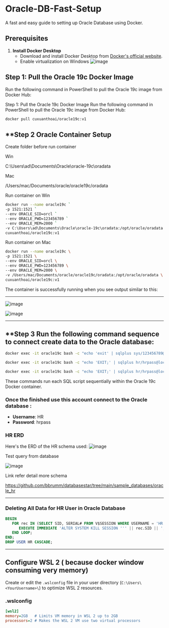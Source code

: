 
# Oracle-DB-Fast-Setup

A fast and easy guide to setting up Oracle Database using Docker.

## **Prerequisites**

1. **Install Docker Desktop**  
   - Download and install Docker Desktop from [Docker's official website](https://www.docker.com/products/docker-desktop).
   -  Enable virtualization on Windows
  ![image](https://github.com/user-attachments/assets/7dcacad1-3370-4e10-8da8-243458ff7300)


## **Step 1: Pull the Oracle 19c Docker Image**

Run the following command in PowerShell to pull the Oracle 19c image from Docker Hub:

Step 1: Pull the Oracle 19c Docker Image
Run the following command in PowerShell to pull the Oracle 19c image from Docker Hub:

```bash
docker pull cuxuanthoai/oracle19c:v1
```
## **Step 2 Oracle Container Setup

Create folder before run container 

Win

C:\Users\ad\Documents\Oracle\oracle-19c\oradata

Mac

/Users/mac/Documents/oracle/oracle19c/oradata

Run container on Win
```bash
docker run --name oracle19c `
-p 1521:1521 `
--env ORACLE_SID=orcl `
--env ORACLE_PWD=123456789 `
--env ORACLE_MEM=2000 `
-v C:\Users\ad\Documents\Oracle\oracle-19c\oradata:/opt/oracle/oradata `
cuxuanthoai/oracle19c:v1
```

Run container on Mac

```bash
docker run --name oracle19c \
-p 1521:1521 \
--env ORACLE_SID=orcl \
--env ORACLE_PWD=123456789 \
--env ORACLE_MEM=2000 \
-v /Users/mac/Documents/oracle/oracle19c/oradata:/opt/oracle/oradata \
cuxuanthoai/oracle19c:v1
```




The container is successfully running when you see output similar to this:

---

![image](https://github.com/user-attachments/assets/cab922ae-5df1-4aff-be7b-b3d7a02e7edb)

![image](https://github.com/user-attachments/assets/56098361-9542-46e1-aa3c-7b052121e8f4)

---


## **Step 3 Run the following command sequence to connect create data to the Oracle database:


```bash
docker exec -it oracle19c bash -c "echo 'exit' | sqlplus sys/123456789@localhost:1521/orcl as sysdba @/opt/oracle/1account.sql"
```

```bash
docker exec -it oracle19c bash -c "echo 'EXIT;' | sqlplus hr/hrpass@localhost:1521/orcl @/opt/oracle/2createtable.sql"
```

```bash
docker exec -it oracle19c bash -c "echo 'EXIT;' | sqlplus hr/hrpass@localhost:1521/orcl @/opt/oracle/3populate.sql"
```

These commands run each SQL script sequentially within the Oracle 19c Docker container.

### Once the finished use this account connect to the Oracle database :

- **Username**: HR  
- **Password**: hrpass  

### HR ERD 
Here's the ERD of the HR schema used:
![image](https://github.com/user-attachments/assets/2997cb01-ed69-49fe-82d4-5bc2302fa782)


Test query from database 

![image](https://github.com/user-attachments/assets/56b66741-6115-466f-9521-da204c4d4ff5)


Link refer  detail more schema 


https://github.com/bbrumm/databasestar/tree/main/sample_databases/oracle_hr

---

### Deleting All Data for HR User in Oracle Database

```sql
BEGIN
   FOR rec IN (SELECT SID, SERIAL# FROM V$SESSION WHERE USERNAME = 'HR') LOOP
      EXECUTE IMMEDIATE 'ALTER SYSTEM KILL SESSION ''' || rec.SID || ',' || rec.SERIAL# || ''' IMMEDIATE';
   END LOOP;
END;
DROP USER HR CASCADE;
```

---

## **Configure WSL 2 ( because docker window consuming very memory)**  
Create or edit the `.wslconfig` file in your user directory (`C:\Users\<YourUsername>\`) to optimize WSL 2 resources.

### **.wslconfig**

```ini
[wsl2]
memory=2GB   # Limits VM memory in WSL 2 up to 2GB
processors=2 # Makes the WSL 2 VM use two virtual processors
```

```

